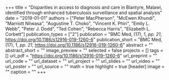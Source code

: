 +++
title = "Disparities in access to diagnosis and care in Blantyre, Malawi, identified through enhanced tuberculosis surveillance and spatial analysis"
date = "2019-01-01"
authors = ["Peter MacPherson", "McEwen Khundi", "Marriott Nliwasa", "Augustine T. Choko", "Vincent K. Phiri", "Emily L. Webb", "Peter J. Dodd", "Ted Cohen", "Rebecca Harris", "Elizabeth L. Corbett"]
publication_types = ["2"]
publication = "BMC Med, (17), 1, _pp. 21_, https://doi.org/10.1186/s12916-019-1260-6"
publication_short = "BMC Med, (17), 1, _pp. 21_, https://doi.org/10.1186/s12916-019-1260-6"
abstract = ""
abstract_short = ""
image_preview = ""
selected = false
projects = []
tags = []
url_pdf = "https://doi.org/10.1186/s12916-019-1260-6"
url_preprint = ""
url_code = ""
url_dataset = ""
url_project = ""
url_slides = ""
url_video = ""
url_poster = ""
url_source = ""
math = true
highlight = true
[header]
image = ""
caption = ""
+++

